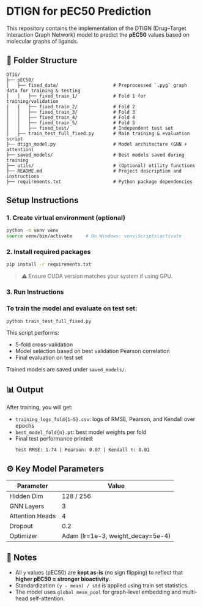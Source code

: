 
# DTIGN for pEC50 Prediction

This repository contains the implementation of the DTIGN (Drug–Target Interaction Graph Network) model to predict the **pEC50** values based on molecular graphs of ligands.

## 📁 Folder Structure

```
DTIG/
├── pEC50/
│   ├── fixed_data/                    # Preprocessed `.pyg` graph data for training & testing
│   │   ├── fixed_train_1/             # Fold 1 for training/validation
│   │   ├── fixed_train_2/             # Fold 2
│   │   ├── fixed_train_3/             # Fold 3
│   │   ├── fixed_train_4/             # Fold 4
│   │   ├── fixed_train_5/             # Fold 5
│   │   ├── fixed_test/                # Independent test set
│   ├── train_test_full_fixed.py       # Main training & evaluation script
├── dtign_model.py                     # Model architecture (GNN + attention)
├── saved_models/                      # Best models saved during training
├── utils/                             # (Optional) utility functions
├── README.md                          # Project description and instructions
├── requirements.txt                   # Python package dependencies
```

## Setup Instructions

### 1. Create virtual environment (optional)
```bash
python -m venv venv
source venv/bin/activate     # On Windows: venv\Scripts\activate
```

### 2. Install required packages
```bash
pip install -r requirements.txt
```

> ⚠️ Ensure CUDA version matches your system if using GPU.

### 3. Run Instructions

### To train the model and evaluate on test set:
```bash
python train_test_full_fixed.py
```

This script performs:
- 5-fold cross-validation
- Model selection based on best validation Pearson correlation
- Final evaluation on test set

Trained models are saved under `saved_models/`.

## 📊 Output

After training, you will get:
- `training_logs_fold{1–5}.csv`: logs of RMSE, Pearson, and Kendall over epochs
- `best_model_fold{n}.pt`: best model weights per fold
- Final test performance printed:
  ```
  Test RMSE: 1.74 | Pearson: 0.07 | Kendall τ: 0.01
  ```

## ⚙️ Key Model Parameters

| Parameter       | Value         |
|----------------|---------------|
| Hidden Dim      | 128 / 256      |
| GNN Layers      | 3             |
| Attention Heads | 4             |
| Dropout         | 0.2           |
| Optimizer       | Adam (lr=1e-3, weight_decay=5e-4) |

## 📌 Notes

- All `y` values (pEC50) are **kept as-is** (no sign flipping) to reflect that **higher pEC50 = stronger bioactivity**.
- Standardization `(y - mean) / std` is applied using train set statistics.
- The model uses `global_mean_pool` for graph-level embedding and multi-head self-attention.

